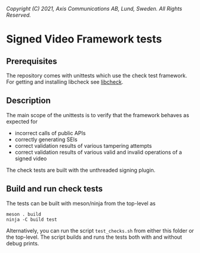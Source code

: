 *Copyright (C) 2021, Axis Communications AB, Lund, Sweden. All Rights Reserved.*

# Signed Video Framework tests

## Prerequisites
The repository comes with unittests which use the check test framework. For getting and installing libcheck see [libcheck](https://libcheck.github.io/check/).

## Description
The main scope of the unittests is to verify that the framework behaves as expected for
- incorrect calls of public APIs
- correctly generating SEIs
- correct validation results of various tampering attempts 
- correct validation results of various valid and invalid operations of a signed video

The check tests are built with the unthreaded signing plugin.

## Build and run check tests
The tests can be built with meson/ninja from the top-level as
```
meson . build
ninja -C build test
```
Alternatively, you can run the script `test_checks.sh` from either this folder or the top-level. The script builds and runs the tests both with and without debug prints.
